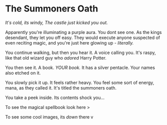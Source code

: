 # The Summoners Oath

*It's cold, its windy, The castle just kicked you out.*

Apparently you're illuminating a purple aura. You dont see one. As the kings desendant, they let you off easy. They would execute anyone suspected of even reciting magic, and you're just here glowing up - *literally.*

You continue walking, but then you hear it. A voice calling you. It's raspy, like that old wizard guy who *adored* Harry Potter.

You then see it. A book. *YOUR book.* It has a silver pentacle. Your names also etched on it. 

You slowly pick it up. It feels rather heavy. You feel some sort of energy, mana, as they called it. It's titled the summoners oath.

You take a peek inside. Its contents shock you...

To see the magical spellbook look here >
                               
To see some cool images, its *down* there v
